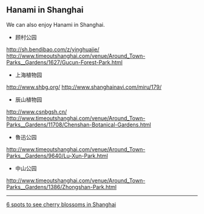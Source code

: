 ## Hanami in Shanghai

We can also enjoy Hanami in Shanghai.

- 顾村公园

http://sh.bendibao.com/z/yinghuajie/
http://www.timeoutshanghai.com/venue/Around_Town-Parks__Gardens/1627/Gucun-Forest-Park.html

- 上海植物园

http://www.shbg.org/
http://www.shanghainavi.com/miru/179/

- 辰山植物园

http://www.csnbgsh.cn/
http://www.timeoutshanghai.com/venue/Around_Town-Parks__Gardens/11708/Chenshan-Botanical-Gardens.html

- 魯迅公园

http://www.timeoutshanghai.com/venue/Around_Town-Parks__Gardens/9640/Lu-Xun-Park.html

- 中山公园

http://www.timeoutshanghai.com/venue/Around_Town-Parks__Gardens/1386/Zhongshan-Park.html

----

[6 spots to see cherry blossoms in Shanghai](http://www.timeoutshanghai.com/features/Blog-Shanghai_news/25914/6-spots-to-see-cherry-blossoms-in-Shanghai.html)



